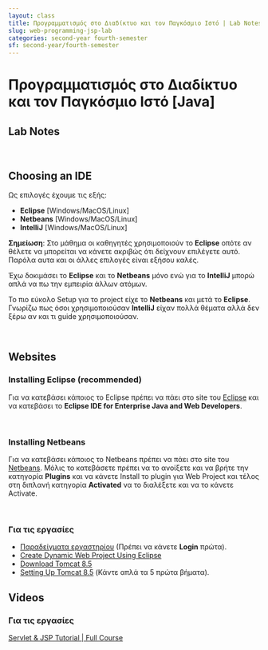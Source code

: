 ```yaml
---
layout: class
title: Προγραμματισμός στο Διαδίκτυο και τον Παγκόσμιο Ιστό | Lab Notes
slug: web-programming-jsp-lab
categories: second-year fourth-semester
sf: second-year/fourth-semester
---
```


# Προγραμματισμός στο Διαδίκτυο και τον Παγκόσμιο Ιστό [Java]

## Lab Notes

<br />

## Choosing an IDE

Ως επιλογές έχουμε τις εξής:

* **Eclipse** [Windows/MacOS/Linux]
* **Netbeans** [Windows/MacOS/Linux]
* **IntelliJ** [Windows/MacOS/Linux]


**Σημείωση**: Στο μάθημα οι καθηγητές χρησιμοποιούν το **Eclipse** οπότε αν θέλετε να μπορείται να κάνετε ακριβώς ότι δείχνουν επιλέγετε αυτό. Παρόλα αυτα και οι άλλες επιλογές είναι εξήσου καλές. 


Έχω δοκιμάσει το **Eclipse** και το **Netbeans** μόνο ενώ για το **IntelliJ** μπορώ απλά να πω την εμπειρία άλλων ατόμων.

Το πιο εύκολο Setup για το project είχε το **Netbeans** και μετά το **Eclipse**. Γνωρίζω πως όσοι χρησιμοποιούσαν **IntelliJ** είχαν πολλά θέματα αλλά δεν ξέρω αν και τι guide χρησιμοποιούσαν.

<br />

## Websites

### Installing Eclipse (recommended)

Για να κατεβάσει κάποιος το Eclipse πρέπει να πάει στο site του [Eclipse](https://www.eclipse.org/downloads/packages/) και να κατεβάσει το **Eclipse IDE for Enterprise Java and Web Developers**.

<br />

### Installing Netbeans

Για να κατεβάσει κάποιος το Netbeans πρέπει να πάει στο site του [Netbeans](https://netbeans.apache.org/download/index.html). Μόλις το κατεβάσετε πρέπει να το ανοίξετε και να βρήτε την κατηγορία **Plugins** και να κάνετε Install το plugin για Web Project και τέλος στη διπλανή κατηγορία **Activated** να το διαλέξετε και να το κάνετε Activate.

<br />

### Για τις εργασίες

* [Παραδείγματα εργαστηρίου](https://gunet2.cs.unipi.gr/modules/document/document.php?course=TMB117&openDir=/201102161747563cexy8tj) (Πρέπει να κάνετε **Login** πρώτα).
* [Create Dynamic Web Project Using Eclipse](https://www.upgrad.com/blog/how-to-create-dynamic-web-project-using-eclipse/)
* [Download Tomcat 8.5](https://tomcat.apache.org/download-80.cgi)
* [Setting Up Tomcat 8.5](https://tomcat.apache.org/tomcat-8.0-doc/RUNNING.txt) (Κάντε απλά τα 5 πρώτα βήματα).

## Videos

### Για τις εργασίες

[Servlet & JSP Tutorial \| Full Course](https://www.youtube.com/watch?v=OuBUUkQfBYM)

